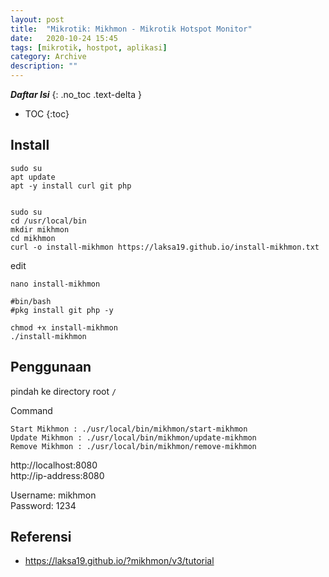 ```yaml
---
layout: post
title:  "Mikrotik: Mikhmon - Mikrotik Hotspot Monitor"
date:   2020-10-24 15:45
tags: [mikrotik, hostpot, aplikasi]
category: Archive
description: ""
---
```

***Daftar Isi***
{: .no_toc .text-delta }

- TOC
{:toc}

## Install

    sudo su
    apt update
    apt -y install curl git php
  
  
    sudo su
    cd /usr/local/bin
    mkdir mikhmon
    cd mikhmon
    curl -o install-mikhmon https://laksa19.github.io/install-mikhmon.txt

edit

    nano install-mikhmon
  
    #bin/bash
    #pkg install git php -y
  
    chmod +x install-mikhmon
    ./install-mikhmon

## Penggunaan
pindah ke directory root `/`

Command

    Start Mikhmon : ./usr/local/bin/mikhmon/start-mikhmon
    Update Mikhmon : ./usr/local/bin/mikhmon/update-mikhmon
    Remove Mikhmon : ./usr/local/bin/mikhmon/remove-mikhmon
  
http://localhost:8080<br>
http://ip-address:8080

Username: mikhmon<br>
Password: 1234

## Referensi
* <https://laksa19.github.io/?mikhmon/v3/tutorial>
